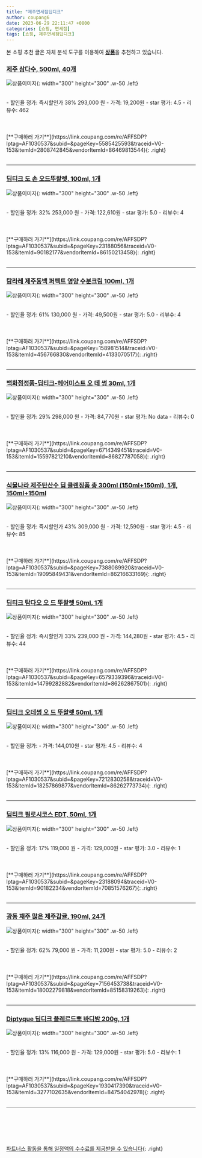 ```yaml
---
title: "제주면세점딥디크"
author: coupang6
date: 2023-06-29 22:11:47 +0800
categories: [쇼핑, 면세점]
tags: [쇼핑, 제주면세점딥디크]
---
```


본 쇼핑 추천 글은 자체 분석 도구를 이용하여 [**상품**](https://link.coupang.com/a/bao1ui)을 추천하고 있습니다.

### [제주 삼다수, 500ml, 40개](https://link.coupang.com/re/AFFSDP?lptag=AF1030537&subid=&pageKey=5585425593&traceid=V0-153&itemId=2808742845&vendorItemId=86469813544)

![상품이미지](https://thumbnail9.coupangcdn.com/thumbnails/remote/230x230ex/image/retail/images/f52f8c8a-327e-4913-bcc8-fb7ada6011927648184831387455170.png){: width="300" height="300" .w-50 .left}


<br>
- 할인율 정가: 즉시할인가 38%  293,000   원
- 가격: 19,200원
- star 평가: 4.5
- 리뷰수: 462
<br>
<br>
<br>
<br>
[**구매하러 가기**](https://link.coupang.com/re/AFFSDP?lptag=AF1030537&subid=&pageKey=5585425593&traceid=V0-153&itemId=2808742845&vendorItemId=86469813544){: .right}
<br>
<br>

---

### [딥티크 도 손 오드뚜왈렛, 100ml, 1개](https://link.coupang.com/re/AFFSDP?lptag=AF1030537&subid=&pageKey=23188056&traceid=V0-153&itemId=90182177&vendorItemId=86150213458)

![상품이미지](https://thumbnail10.coupangcdn.com/thumbnails/remote/230x230ex/image/vendor_inventory/2cb6/19251768779e4346dd0ef1b4e0fb8ee0c95fb95b6436c7a7e4363a9323ac.jpg){: width="300" height="300" .w-50 .left}


<br>
- 할인율 정가: 32%  253,000   원
- 가격: 122,610원
- star 평가: 5.0
- 리뷰수: 4
<br>
<br>
<br>
<br>
[**구매하러 가기**](https://link.coupang.com/re/AFFSDP?lptag=AF1030537&subid=&pageKey=23188056&traceid=V0-153&itemId=90182177&vendorItemId=86150213458){: .right}
<br>
<br>

---

### [탐라레 제주동백 퍼펙트 영양 수분크림 100ml, 1개](https://link.coupang.com/re/AFFSDP?lptag=AF1030537&subid=&pageKey=158981514&traceid=V0-153&itemId=456766830&vendorItemId=4133070517)

![상품이미지](https://thumbnail10.coupangcdn.com/thumbnails/remote/230x230ex/image/vendor_inventory/images/2018/11/19/15/7/44fded06-1c2f-4dfe-999f-bd8fc23ef131.jpg){: width="300" height="300" .w-50 .left}


<br>
- 할인율 정가: 61%  130,000   원
- 가격: 49,500원
- star 평가: 5.0
- 리뷰수: 4
<br>
<br>
<br>
<br>
[**구매하러 가기**](https://link.coupang.com/re/AFFSDP?lptag=AF1030537&subid=&pageKey=158981514&traceid=V0-153&itemId=456766830&vendorItemId=4133070517){: .right}
<br>
<br>

---

### [백화점정품-딥티크-헤어미스트 오 데 썽 30ml, 1개](https://link.coupang.com/re/AFFSDP?lptag=AF1030537&subid=&pageKey=6714349451&traceid=V0-153&itemId=15597821210&vendorItemId=86827787058)

![상품이미지](https://thumbnail10.coupangcdn.com/thumbnails/remote/230x230ex/image/vendor_inventory/f3d6/bda85a9b699967487116155e37d8f1ef9edba585bd3d4a1b61706cca53fe.png){: width="300" height="300" .w-50 .left}


<br>
- 할인율 정가: 29%  298,000   원
- 가격: 84,770원
- star 평가: No data
- 리뷰수: 0
<br>
<br>
<br>
<br>
[**구매하러 가기**](https://link.coupang.com/re/AFFSDP?lptag=AF1030537&subid=&pageKey=6714349451&traceid=V0-153&itemId=15597821210&vendorItemId=86827787058){: .right}
<br>
<br>

---

### [식물나라 제주탄산수 딥 클렌징폼 총 300ml (150ml+150ml), 1개, 150ml+150ml](https://link.coupang.com/re/AFFSDP?lptag=AF1030537&subid=&pageKey=7388089920&traceid=V0-153&itemId=19095849431&vendorItemId=86216633169)

![상품이미지](https://thumbnail6.coupangcdn.com/thumbnails/remote/230x230ex/image/vendor_inventory/7af2/1a63d147154793d6e6af773658a98b6df9ea148cb47f15f7effeb0d0872c.jpg){: width="300" height="300" .w-50 .left}


<br>
- 할인율 정가: 즉시할인가 43%  309,000   원
- 가격: 12,590원
- star 평가: 4.5
- 리뷰수: 85
<br>
<br>
<br>
<br>
[**구매하러 가기**](https://link.coupang.com/re/AFFSDP?lptag=AF1030537&subid=&pageKey=7388089920&traceid=V0-153&itemId=19095849431&vendorItemId=86216633169){: .right}
<br>
<br>

---

### [딥티크 탐다오 오 드 뚜왈렛 50ml, 1개](https://link.coupang.com/re/AFFSDP?lptag=AF1030537&subid=&pageKey=6579339396&traceid=V0-153&itemId=14799282882&vendorItemId=86262867501)

![상품이미지](https://thumbnail8.coupangcdn.com/thumbnails/remote/230x230ex/image/vendor_inventory/e05b/b7f1689f896393b44872f0e3920d9cf5264f89a4a7fdd75957f8fd322f4f.jpg){: width="300" height="300" .w-50 .left}


<br>
- 할인율 정가: 즉시할인가 33%  239,000   원
- 가격: 144,280원
- star 평가: 4.5
- 리뷰수: 44
<br>
<br>
<br>
<br>
[**구매하러 가기**](https://link.coupang.com/re/AFFSDP?lptag=AF1030537&subid=&pageKey=6579339396&traceid=V0-153&itemId=14799282882&vendorItemId=86262867501){: .right}
<br>
<br>

---

### [딥티크 오데썽 오 드 뚜왈렛 50ml, 1개](https://link.coupang.com/re/AFFSDP?lptag=AF1030537&subid=&pageKey=7212830258&traceid=V0-153&itemId=18257869877&vendorItemId=86262773734)

![상품이미지](https://thumbnail9.coupangcdn.com/thumbnails/remote/230x230ex/image/vendor_inventory/48b1/3d4f6c2a35ff2425727fe4b8e0dfc480d9a62920018443ba786e40e1672b.jpg){: width="300" height="300" .w-50 .left}


<br>
- 할인율 정가: 
- 가격: 144,010원
- star 평가: 4.5
- 리뷰수: 4
<br>
<br>
<br>
<br>
[**구매하러 가기**](https://link.coupang.com/re/AFFSDP?lptag=AF1030537&subid=&pageKey=7212830258&traceid=V0-153&itemId=18257869877&vendorItemId=86262773734){: .right}
<br>
<br>

---

### [딥티크 필로시코스 EDT, 50ml, 1개](https://link.coupang.com/re/AFFSDP?lptag=AF1030537&subid=&pageKey=23188094&traceid=V0-153&itemId=90182234&vendorItemId=70851576267)

![상품이미지](https://thumbnail7.coupangcdn.com/thumbnails/remote/230x230ex/image/vendor_inventory/4119/42fd8b23fee87cb5e94c2a71d0612d9e9f22da75c7b3aa5c59c80825bd37.jpg){: width="300" height="300" .w-50 .left}


<br>
- 할인율 정가: 17%  119,000   원
- 가격: 129,000원
- star 평가: 3.0
- 리뷰수: 1
<br>
<br>
<br>
<br>
[**구매하러 가기**](https://link.coupang.com/re/AFFSDP?lptag=AF1030537&subid=&pageKey=23188094&traceid=V0-153&itemId=90182234&vendorItemId=70851576267){: .right}
<br>
<br>

---

### [광동 재주 많은 제주감귤, 190ml, 24개](https://link.coupang.com/re/AFFSDP?lptag=AF1030537&subid=&pageKey=7156453738&traceid=V0-153&itemId=18002279818&vendorItemId=85158319263)

![상품이미지](https://thumbnail8.coupangcdn.com/thumbnails/remote/230x230ex/image/retail/images/2023/02/23/14/1/f488c15d-23e9-44f7-b75e-9acf14ebed2b.jpg){: width="300" height="300" .w-50 .left}


<br>
- 할인율 정가: 62%  79,000   원
- 가격: 11,200원
- star 평가: 5.0
- 리뷰수: 2
<br>
<br>
<br>
<br>
[**구매하러 가기**](https://link.coupang.com/re/AFFSDP?lptag=AF1030537&subid=&pageKey=7156453738&traceid=V0-153&itemId=18002279818&vendorItemId=85158319263){: .right}
<br>
<br>

---

### [Diptyque 딥디크 플레르드뽀 바디밤 200g, 1개](https://link.coupang.com/re/AFFSDP?lptag=AF1030537&subid=&pageKey=1930417390&traceid=V0-153&itemId=3277102635&vendorItemId=84754042978)

![상품이미지](https://thumbnail8.coupangcdn.com/thumbnails/remote/230x230ex/image/vendor_inventory/b026/c603cd2ddd46a0417d9ff94337ab21cb18ee561924ee01576c112b9c8f46.jpg){: width="300" height="300" .w-50 .left}


<br>
- 할인율 정가: 13%  116,000   원
- 가격: 129,000원
- star 평가: 5.0
- 리뷰수: 1
<br>
<br>
<br>
<br>
[**구매하러 가기**](https://link.coupang.com/re/AFFSDP?lptag=AF1030537&subid=&pageKey=1930417390&traceid=V0-153&itemId=3277102635&vendorItemId=84754042978){: .right}
<br>
<br>

---
<br><br><br><br><br> [파트너스 활동을 통해 일정액의 수수료를 제공받을 수 있습니다](https://link.coupang.com/a/bao1ui){: .right}